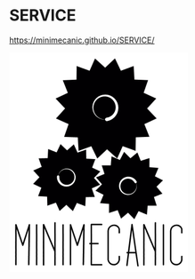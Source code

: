 

# SERVICE
https://minimecanic.github.io/SERVICE/

![logo MINIMECANIC](https://github.com/minimecanic/minimecanic.github.io/blob/master/MINIMECANIC-111417-0336-3109.png)


